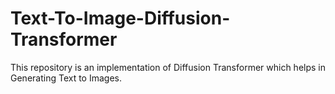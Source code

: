 # Text-To-Image-Diffusion-Transformer
This repository is an implementation of Diffusion Transformer which helps in Generating Text to Images. 
